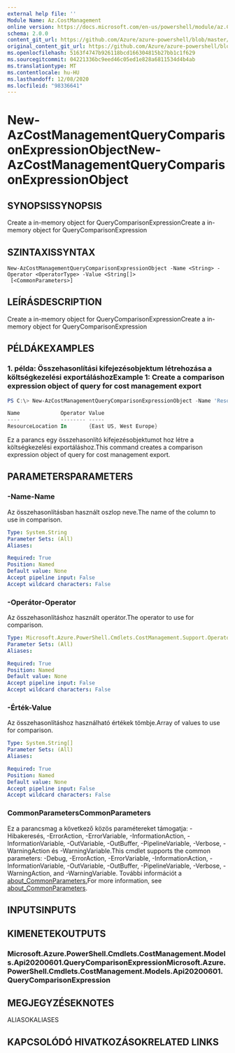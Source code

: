 ```yaml
---
external help file: ''
Module Name: Az.CostManagement
online version: https://docs.microsoft.com/en-us/powershell/module/az.CostManagement/new-AzCostManagementQueryComparisonExpressionObject
schema: 2.0.0
content_git_url: https://github.com/Azure/azure-powershell/blob/master/src/CostManagement/help/New-AzCostManagementQueryComparisonExpressionObject.md
original_content_git_url: https://github.com/Azure/azure-powershell/blob/master/src/CostManagement/help/New-AzCostManagementQueryComparisonExpressionObject.md
ms.openlocfilehash: 5163f4747b926118bcd166304815b27bb1c1f629
ms.sourcegitcommit: 04221336bc9eed46c05ed1e828a6811534d4b4ab
ms.translationtype: MT
ms.contentlocale: hu-HU
ms.lasthandoff: 12/08/2020
ms.locfileid: "98336641"
---
```

# <span data-ttu-id="08cda-101">New-AzCostManagementQueryComparisonExpressionObject</span><span class="sxs-lookup"><span data-stu-id="08cda-101">New-AzCostManagementQueryComparisonExpressionObject</span></span>

## <span data-ttu-id="08cda-102">SYNOPSIS</span><span class="sxs-lookup"><span data-stu-id="08cda-102">SYNOPSIS</span></span>
<span data-ttu-id="08cda-103">Create a in-memory object for QueryComparisonExpression</span><span class="sxs-lookup"><span data-stu-id="08cda-103">Create a in-memory object for QueryComparisonExpression</span></span>

## <span data-ttu-id="08cda-104">SZINTAXIS</span><span class="sxs-lookup"><span data-stu-id="08cda-104">SYNTAX</span></span>

```
New-AzCostManagementQueryComparisonExpressionObject -Name <String> -Operator <OperatorType> -Value <String[]>
 [<CommonParameters>]
```

## <span data-ttu-id="08cda-105">LEÍRÁS</span><span class="sxs-lookup"><span data-stu-id="08cda-105">DESCRIPTION</span></span>
<span data-ttu-id="08cda-106">Create a in-memory object for QueryComparisonExpression</span><span class="sxs-lookup"><span data-stu-id="08cda-106">Create a in-memory object for QueryComparisonExpression</span></span>

## <span data-ttu-id="08cda-107">PÉLDÁK</span><span class="sxs-lookup"><span data-stu-id="08cda-107">EXAMPLES</span></span>

### <span data-ttu-id="08cda-108">1. példa: Összehasonlítási kifejezésobjektum létrehozása a költségkezelési exportáláshoz</span><span class="sxs-lookup"><span data-stu-id="08cda-108">Example 1: Create a comparison expression object of query for cost management export</span></span>
```powershell
PS C:\> New-AzCostManagementQueryComparisonExpressionObject -Name 'ResourceLocation' -Operator In -Value @('East US', 'West Europe')

Name             Operator Value
----             -------- -----
ResourceLocation In       {East US, West Europe}
```

<span data-ttu-id="08cda-109">Ez a parancs egy összehasonlító kifejezésobjektumot hoz létre a költségkezelési exportáláshoz.</span><span class="sxs-lookup"><span data-stu-id="08cda-109">This command creates a comparison expression object of query for cost management export.</span></span>

## <span data-ttu-id="08cda-110">PARAMETERS</span><span class="sxs-lookup"><span data-stu-id="08cda-110">PARAMETERS</span></span>

### <span data-ttu-id="08cda-111">-Name</span><span class="sxs-lookup"><span data-stu-id="08cda-111">-Name</span></span>
<span data-ttu-id="08cda-112">Az összehasonlításban használt oszlop neve.</span><span class="sxs-lookup"><span data-stu-id="08cda-112">The name of the column to use in comparison.</span></span>

```yaml
Type: System.String
Parameter Sets: (All)
Aliases:

Required: True
Position: Named
Default value: None
Accept pipeline input: False
Accept wildcard characters: False
```

### <span data-ttu-id="08cda-113">-Operátor</span><span class="sxs-lookup"><span data-stu-id="08cda-113">-Operator</span></span>
<span data-ttu-id="08cda-114">Az összehasonlításhoz használt operátor.</span><span class="sxs-lookup"><span data-stu-id="08cda-114">The operator to use for comparison.</span></span>

```yaml
Type: Microsoft.Azure.PowerShell.Cmdlets.CostManagement.Support.OperatorType
Parameter Sets: (All)
Aliases:

Required: True
Position: Named
Default value: None
Accept pipeline input: False
Accept wildcard characters: False
```

### <span data-ttu-id="08cda-115">-Érték</span><span class="sxs-lookup"><span data-stu-id="08cda-115">-Value</span></span>
<span data-ttu-id="08cda-116">Az összehasonlításhoz használható értékek tömbje.</span><span class="sxs-lookup"><span data-stu-id="08cda-116">Array of values to use for comparison.</span></span>

```yaml
Type: System.String[]
Parameter Sets: (All)
Aliases:

Required: True
Position: Named
Default value: None
Accept pipeline input: False
Accept wildcard characters: False
```

### <span data-ttu-id="08cda-117">CommonParameters</span><span class="sxs-lookup"><span data-stu-id="08cda-117">CommonParameters</span></span>
<span data-ttu-id="08cda-118">Ez a parancsmag a következő közös paramétereket támogatja: -Hibakeresés, -ErrorAction, -ErrorVariable, -InformationAction, -InformationVariable, -OutVariable, -OutBuffer, -PipelineVariable, -Verbose, -WarningAction és -WarningVariable.</span><span class="sxs-lookup"><span data-stu-id="08cda-118">This cmdlet supports the common parameters: -Debug, -ErrorAction, -ErrorVariable, -InformationAction, -InformationVariable, -OutVariable, -OutBuffer, -PipelineVariable, -Verbose, -WarningAction, and -WarningVariable.</span></span> <span data-ttu-id="08cda-119">További információt a [about_CommonParameters.](http://go.microsoft.com/fwlink/?LinkID=113216)</span><span class="sxs-lookup"><span data-stu-id="08cda-119">For more information, see [about_CommonParameters](http://go.microsoft.com/fwlink/?LinkID=113216).</span></span>

## <span data-ttu-id="08cda-120">INPUTS</span><span class="sxs-lookup"><span data-stu-id="08cda-120">INPUTS</span></span>

## <span data-ttu-id="08cda-121">KIMENETEK</span><span class="sxs-lookup"><span data-stu-id="08cda-121">OUTPUTS</span></span>

### <span data-ttu-id="08cda-122">Microsoft.Azure.PowerShell.Cmdlets.CostManagement.Models.Api20200601.QueryComparisonExpression</span><span class="sxs-lookup"><span data-stu-id="08cda-122">Microsoft.Azure.PowerShell.Cmdlets.CostManagement.Models.Api20200601.QueryComparisonExpression</span></span>

## <span data-ttu-id="08cda-123">MEGJEGYZÉSEK</span><span class="sxs-lookup"><span data-stu-id="08cda-123">NOTES</span></span>

<span data-ttu-id="08cda-124">ALIASOK</span><span class="sxs-lookup"><span data-stu-id="08cda-124">ALIASES</span></span>

## <span data-ttu-id="08cda-125">KAPCSOLÓDÓ HIVATKOZÁSOK</span><span class="sxs-lookup"><span data-stu-id="08cda-125">RELATED LINKS</span></span>

